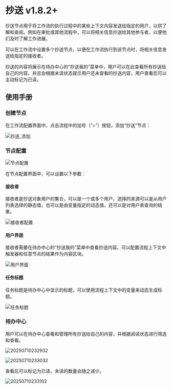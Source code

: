 # 抄送 <Badge>v1.8.2+</Badge>

<PluginInfo name="workflow-cc" link="/handbook/workflow-cc"></PluginInfo>

抄送节点用于将工作流的执行过程中的某些上下文内容发送给指定的用户，以供了解和查阅。例如在审批或其他流程中，可以将相关信息抄送给其他参与者，以便他们及时了解工作进展。

可以在工作流中设置多个抄送节点，以便在工作流执行到该节点时，将相关信息发送给指定的接收者。

抄送的内容将展示在待办中心的“抄送我的”菜单中，用户可以在此查看所有抄送给自己的内容。并且会根据未读状态提示用户还未查看的抄送内容，用户查看后可以主动标记为已读。

## 使用手册

### 创建节点

在工作流配置界面中，点击流程中的加号（“+”）按钮，添加“抄送”节点：

![抄送_添加](https://static-docs.nocobase.com/20250710222842.png)

### 节点配置

![节点配置](https://static-docs.nocobase.com/20250710224041.png)

在节点配置界面中，可以设置以下参数：

#### 接收者

接收者是抄送对象用户的集合，可以是一个或多个用户。选择的来源可以是从用户列表选择的静态值，也可以是由变量指定的动态值，还可以是对用户表查询的结果。

![接收者配置](https://static-docs.nocobase.com/20250710224421.png)

#### 用户界面

接收者需要在待办中心的“抄送我的”菜单中查看抄送内容。可以配置流程上下文中触发器和任意节点的结果作为内容区块。

![用户界面](https://static-docs.nocobase.com/20250710225400.png)

#### 任务标题

任务标题是待办中心中显示的标题，可以使用流程上下文中的变量来动态生成标题。

![任务标题](https://static-docs.nocobase.com/20250710225603.png)

### 待办中心

用户可以在待办中心查看和管理所有抄送给自己的内容，并根据阅读状态进行筛选和查看。

![20250710232932](https://static-docs.nocobase.com/20250710232932.png)

![20250710233032](https://static-docs.nocobase.com/20250710233032.png)

查看后可以标记为已读，未读的数量会随之减少。

![20250710233102](https://static-docs.nocobase.com/20250710233102.png)
